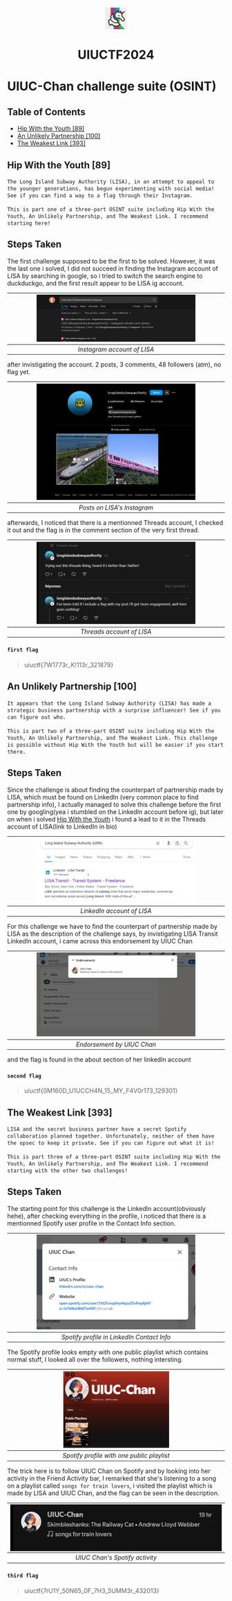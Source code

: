 <p align="center">
<img src="assets/Logo.png" alt="Logo" width="50px" height="auto" >
<center><h1>UIUCTF2024</h1></center>
</p>

# UIUC-Chan challenge suite (OSINT)

## Table of Contents

- [Hip With the Youth [89]](#hip-with-the-youth-89)
- [An Unlikely Partnership [100]](#an-unlikely-partnership-100)
- [The Weakest Link [393]](#the-weakest-link-393)

## <a id="hip-with-the-youth-89"></a> Hip With the Youth [89]
```
The Long Island Subway Authority (LISA), in an attempt to appeal to the younger generations, has begun experimenting with social media! See if you can find a way to a flag through their Instagram.

This is part one of a three-part OSINT suite including Hip With the Youth, An Unlikely Partnership, and The Weakest Link. I recommend starting here!
```

## Steps Taken

The first challenge supposed to be the first to be solved. However, it was the last one i solved, I did not succeed in finding the Instagram account of LISA by searching in google, so i tried to switch the search engine to duckduckgo, and the first result appear to be LISA ig account.



| <img src="assets/1.png" alt="Instagram account of LISA" width="75%"> | 
|:--:| 
| *Instagram account of LISA* |

after invistigating the account. 2 posts, 3 comments, 48 followers (atm), no flag yet.

| <img src="assets/2.png" alt="Posts on LISA's Instagram" width="75%"> | 
|:--:| 
| *Posts on LISA's Instagram* |

afterwards, I noticed that there is a mentionned Threads account, I checked it out and the flag is in the comment section of the very first thread.

| <img src="assets/3.png" alt="Threads account of LISA" width="75%"> | 
|:--:| 
| *Threads account of LISA* |

#### ```first flag```

> uiuctf{7W1773r_K!113r_321879}


## <a id="an-unlikely-partnership-100"></a> An Unlikely Partnership [100]

```
It appears that the Long Island Subway Authority (LISA) has made a strategic business partnership with a surprise influencer! See if you can figure out who.

This is part two of a three-part OSINT suite including Hip With the Youth, An Unlikely Partnership, and The Weakest Link. This challenge is possible without Hip With the Youth but will be easier if you start there.
```

## Steps Taken

Since the challenge is about finding the counterpart of partnership made by LISA, which must be found on LinkedIn (very common place to find partnership info), I actually managed to solve this challenge before the first one by googling(yea i stumbled on the LinkedIn account before ig), but later on when i solved <a href="#hip-with-the-youth-89">Hip With the Youth</a> i found a lead to it in the Threads account of LISA(link to LinkedIn in bio)

| <img src="assets/4.png" alt="LinkedIn account of LISA" width="75%"> | 
|:--:| 
| *LinkedIn account of LISA* |

For this challenge we have to find the counterpart of partnership made by LISA as the description of the challenge says, by invistigating LISA Transit LinkedIn account, i came across this endorsement by UIUC Chan


| <img src="assets/5.png" alt="Endorsement by UIUC Chan" width="75%"> | 
|:--:| 
| *Endorsement by UIUC Chan* |

and the flag is found in the about section of her linkedIn account

#### ```second flag```

> uiuctf{0M160D_U1UCCH4N_15_MY_F4V0r173_129301}


## <a id="the-weakest-link-393"></a> The Weakest Link [393]

```
LISA and the secret business partner have a secret Spotify collaboration planned together. Unfortunately, neither of them have the opsec to keep it private. See if you can figure out what it is!

This is part three of a three-part OSINT suite including Hip With the Youth, An Unlikely Partnership, and The Weakest Link. I recommend starting with the other two challenges!

```

## Steps Taken

The starting point for this challenge is the LinkedIn account(obviously hehe), after checking everything in the profile, i noticed that there is a mentionned Spotify user profile in the Contact Info section.

| <img src="assets/6.png" alt="Spotify profile in LinkedIn Contact Info" width="75%"> | 
|:--:| 
| *Spotify profile in LinkedIn Contact Info* |

The Spotify profile looks empty with one public playlist which contains normal stuff, I looked all over the followers, nothing intersting.


| <img src="assets/7.png" alt="Spotify profile with one public playlist" width="50%"> | 
|:--:| 
| *Spotify profile with one public playlist* |

The trick here is to follow UIUC Chan on Spotify and by looking into her activity in the Friend Activity bar, I remarked that she's listening to a song on a playlist called ```songs for train lovers```, i visited the playlist which is made by LISA and UIUC Chan, and the flag can be seen in the description.


| <img src="assets/8.png" alt="UIUC Chan's Spotify activity" align="center"> | 
|:--:| 
| *UIUC Chan's Spotify activity* |

#### ```third flag```

> uiuctf{7rU1Y_50N65_0F_7H3_5UMM3r_432013}

